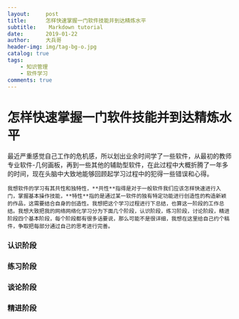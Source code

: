 ```yaml
---
layout:     post
title:      怎样快速掌握一门软件技能并到达精炼水平
subtitle:    Markdown tutorial
date:       2019-01-22
author:     大兵哥
header-img: img/tag-bg-o.jpg
catalog: true
tags:
    - 知识管理
    - 软件学习
comments: true
---
```


# 怎样快速掌握一门软件技能并到达精炼水平

​	最近严重感觉自己工作的危机感，所以划出业余时间学了一些软件，从最初的教师专业软件-几何画板，再到一些其他的辅助型软件，在此过程中大概折腾了一年多的时间，现在头脑中大致地能够回顾起学习过程中的犯得一些错误和心得。

 	我想软件的学习有其共性和独特性，**共性**指得是对于一般软件我们应该怎样快速进行入门，掌握基本操作技能，**特性**指的是通过某一软件的独有特定功能进行创造性的构造新颖的作品，这需要结合自身的创造性。我想把这个学习过程进行下总结，也算这一阶段的工作总结。我想大致把我的网络网络化学习分为下面几个阶段，认识阶段，练习阶段，讨论阶段，精进阶段四个基本阶段，每个阶段都有很多话要说，那么可能不是很详细，我想在这里给自己约个稿件，争取把每部分通过自己的思考进行完善。

### 认识阶段

### 练习阶段

### 谈论阶段

### 精进阶段